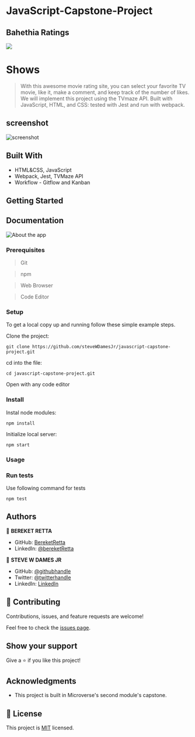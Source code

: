 # JavaScript-Capstone-Project
## Bahethia Ratings
![](https://img.shields.io/badge/Microverse-blueviolet)

# Shows

> With this awesome movie rating site, you can select your favorite TV movie, like it, make a comment, and keep track of the number of likes. We will implement this project using the TVmaze API. Built with JavaScript, HTML, and CSS: tested with Jest and run with webpack. 


## screenshot
![screenshot](./images/bahethia.png)


## Built With

- HTML&CSS, JavaScript
- Webpack, Jest, TVMaze API
- Workflow - Gitflow and Kanban


## Getting Started

## Documentation
![About the app](https://drive.google.com/file/d/1-ISmQCV6vbSHg3D4zuMbHeg0IuXKu93T/view?usp=sharing)

### Prerequisites

> Git

> npm

> Web Browser

> Code Editor

### Setup

To get a local copy up and running follow these simple example steps.

Clone the project:

```
git clone https://github.com/steveWDamesJr/javascript-capstone-project.git
```

cd into the file:

```
cd javascript-capstone-project.git
```

Open with any code editor

### Install

Instal node modules:

```
npm install
```

Initialize local server:

```
npm start
```

### Usage


### Run tests

Use following command for tests

```
npm test
```


## Authors

👤 **BEREKET RETTA**

- GitHub: [BereketRetta](https://github.com/bereketRetta)
- LinkedIn: [@bereketRetta](https://www.linkedin.com/in/bereket-retta)

👤 **STEVE W DAMES JR**

- GitHub: [@githubhandle](https://github.com/steveWDamesJr)
- Twitter: [@twitterhandle](https://twitter.com/Steve88312331)
- LinkedIn: [LinkedIn](https://www.linkedin.com/in/steve-w-dames-jr/)



## 🤝 Contributing

Contributions, issues, and feature requests are welcome!

Feel free to check the [issues page](../../issues/).

## Show your support

Give a ⭐️ if you like this project!

## Acknowledgments

- This project is built in Microverse's second module's capstone.

## 📝 License

This project is [MIT](./MIT.md) licensed.
